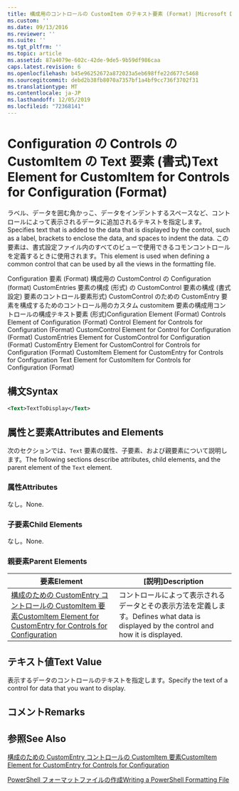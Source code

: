 ```yaml
---
title: 構成用のコントロールの CustomItem のテキスト要素 (Format) |Microsoft Docs
ms.custom: ''
ms.date: 09/13/2016
ms.reviewer: ''
ms.suite: ''
ms.tgt_pltfrm: ''
ms.topic: article
ms.assetid: 87a4079e-602c-42de-9de5-9b59df986caa
caps.latest.revision: 6
ms.openlocfilehash: b45e96252672a872023a5eb698ffe22d677c5468
ms.sourcegitcommit: debd2b38fb8070a7357bf1a4bf9cc736f3702f31
ms.translationtype: MT
ms.contentlocale: ja-JP
ms.lasthandoff: 12/05/2019
ms.locfileid: "72368141"
---
```

# <a name="text-element-for-customitem-for-controls-for-configuration-format"></a><span data-ttu-id="843ac-102">Configuration の Controls の CustomItem の Text 要素 (書式)</span><span class="sxs-lookup"><span data-stu-id="843ac-102">Text Element for CustomItem for Controls for Configuration (Format)</span></span>

<span data-ttu-id="843ac-103">ラベル、データを囲む角かっこ、データをインデントするスペースなど、コントロールによって表示されるデータに追加されるテキストを指定します。</span><span class="sxs-lookup"><span data-stu-id="843ac-103">Specifies text that is added to the data that is displayed by the control, such as a label, brackets to enclose the data, and spaces to indent the data.</span></span> <span data-ttu-id="843ac-104">この要素は、書式設定ファイル内のすべてのビューで使用できるコモンコントロールを定義するときに使用されます。</span><span class="sxs-lookup"><span data-stu-id="843ac-104">This element is used when defining a common control that can be used by all the views in the formatting file.</span></span>

<span data-ttu-id="843ac-105">Configuration 要素 (Format) 構成用の CustomControl の Configuration (format) CustomEntries 要素の構成 (形式) の CustomControl 要素の構成 (書式設定) 要素のコントロール要素形式) CustomControl のための CustomEntry 要素を構成するためのコントロール用のカスタム customitem 要素の構成用コントロールの構成テキスト要素 (形式)</span><span class="sxs-lookup"><span data-stu-id="843ac-105">Configuration Element (Format) Controls Element of Configuration (Format) Control Element for Controls for Configuration (Format) CustomControl Element for Control for Configuration (Format) CustomEntries Element for CustomControl for Configuration (Format) CustomEntry Element for CustomControl for Controls for Configuration (Format) CustomItem Element for CustomEntry for Controls for Configuration Text Element for CustomItem for Controls for Configuration (Format)</span></span>

## <a name="syntax"></a><span data-ttu-id="843ac-106">構文</span><span class="sxs-lookup"><span data-stu-id="843ac-106">Syntax</span></span>

```xml
<Text>TextToDisplay</Text>
```

## <a name="attributes-and-elements"></a><span data-ttu-id="843ac-107">属性と要素</span><span class="sxs-lookup"><span data-stu-id="843ac-107">Attributes and Elements</span></span>

<span data-ttu-id="843ac-108">次のセクションでは、`Text` 要素の属性、子要素、および親要素について説明します。</span><span class="sxs-lookup"><span data-stu-id="843ac-108">The following sections describe attributes, child elements, and the parent element of the `Text` element.</span></span>

### <a name="attributes"></a><span data-ttu-id="843ac-109">属性</span><span class="sxs-lookup"><span data-stu-id="843ac-109">Attributes</span></span>

<span data-ttu-id="843ac-110">なし。</span><span class="sxs-lookup"><span data-stu-id="843ac-110">None.</span></span>

### <a name="child-elements"></a><span data-ttu-id="843ac-111">子要素</span><span class="sxs-lookup"><span data-stu-id="843ac-111">Child Elements</span></span>

<span data-ttu-id="843ac-112">なし。</span><span class="sxs-lookup"><span data-stu-id="843ac-112">None.</span></span>

### <a name="parent-elements"></a><span data-ttu-id="843ac-113">親要素</span><span class="sxs-lookup"><span data-stu-id="843ac-113">Parent Elements</span></span>

|<span data-ttu-id="843ac-114">要素</span><span class="sxs-lookup"><span data-stu-id="843ac-114">Element</span></span>|<span data-ttu-id="843ac-115">[説明]</span><span class="sxs-lookup"><span data-stu-id="843ac-115">Description</span></span>|
|-------------|-----------------|
|[<span data-ttu-id="843ac-116">構成のための CustomEntry コントロールの CustomItem 要素</span><span class="sxs-lookup"><span data-stu-id="843ac-116">CustomItem Element for CustomEntry for Controls for Configuration</span></span>](./customitem-element-for-customentry-for-controls-for-configuration-format.md)|<span data-ttu-id="843ac-117">コントロールによって表示されるデータとその表示方法を定義します。</span><span class="sxs-lookup"><span data-stu-id="843ac-117">Defines what data is displayed by the control and how it is displayed.</span></span>|

## <a name="text-value"></a><span data-ttu-id="843ac-118">テキスト値</span><span class="sxs-lookup"><span data-stu-id="843ac-118">Text Value</span></span>

<span data-ttu-id="843ac-119">表示するデータのコントロールのテキストを指定します。</span><span class="sxs-lookup"><span data-stu-id="843ac-119">Specify the text of a control for data that you want to display.</span></span>

## <a name="remarks"></a><span data-ttu-id="843ac-120">コメント</span><span class="sxs-lookup"><span data-stu-id="843ac-120">Remarks</span></span>

## <a name="see-also"></a><span data-ttu-id="843ac-121">参照</span><span class="sxs-lookup"><span data-stu-id="843ac-121">See Also</span></span>

[<span data-ttu-id="843ac-122">構成のための CustomEntry コントロールの CustomItem 要素</span><span class="sxs-lookup"><span data-stu-id="843ac-122">CustomItem Element for CustomEntry for Controls for Configuration</span></span>](./customitem-element-for-customentry-for-controls-for-configuration-format.md)

[<span data-ttu-id="843ac-123">PowerShell フォーマットファイルの作成</span><span class="sxs-lookup"><span data-stu-id="843ac-123">Writing a PowerShell Formatting File</span></span>](./writing-a-powershell-formatting-file.md)
